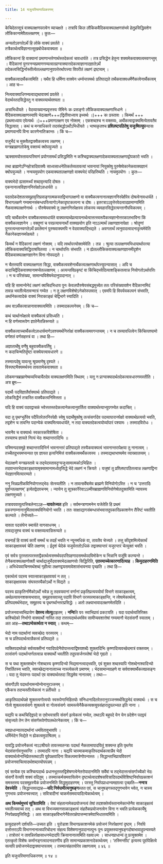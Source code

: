 ```yaml
---
title: 14 यजुःपरिमाणाधिकरणम्

---
```


केचिदेतत्सूत्रं वाक्यलक्षणपरत्वेन व्याचक्षते । तत्रापि किल लौकिकवैदिकवाक्यलक्षणसंभवे हेतुप्रसिद्धिवशेन लौकिकानामेवैतल्लक्षणम् । कुतः—

अन्यतोऽवगतेऽर्थे हि लोके वाक्यं प्रवर्तते ।  
तत्रैकार्थत्वविज्ञानात्सुखबोधैकवाक्यता ॥  


लौकिकानां हि वाक्यानां प्रमाणान्तरेणार्थस्तदेकत्वं चावधार्यते । तत्र प्रसिद्धेन हेतुना शक्यमेकवाक्यत्वमवगन्तुम् । वैदिकानां पुनरनन्यप्रमाणगम्यत्वात्प्राग्वाक्यात्तदेकत्वाज्ञानादज्ञातेऽर्थे तदेकत्वसिद्धिर्नास्तीत्येतल्लक्षणानुपपत्तेरर्थापत्त्या विपरीतं लक्षणं द्रष्टव्यम् ।

वाक्यैकत्वादर्थैकत्वमिति । यथैव हि धर्मिणा वाक्येन धर्म्यन्तरमर्थः प्रतिपाद्यते तथैकवाक्यधर्मेणैकत्वेनार्थैकत्वम् । आह च—

नित्यवाक्याधिगम्यत्वाद्यथावाक्यं प्रवर्तते ।  
वेदार्थस्तदसिद्धेस्तु न वाक्यस्यार्थवश्यता ॥  


अत्राभिधीयते । वेदव्याख्यानप्रवृत्तस्य जैमिनेः कः प्रसङ्गो लौकिकवाक्यलक्षणाभिधाने । वैदिकवाक्यलक्षणस्यापि भेदलक्षणे+++(द्वितीयाध्याय इथ्यर्थः ।)+++ कः प्रस्तावः । किमर्थं +++(प्रथमाध्याय एवेत्यर्थः ।)+++प्रमाणलक्षण एव नोक्तम् । एकशब्दश्च न वक्तव्यः, अर्थैकत्वाद्वाक्यमित्येतावतैव सिद्धत्वात् । कथं च मन्त्राधिकारे तदसंबद्धोऽर्थोऽभिधीयते । भाष्यकृतश्च **प्रश्लिष्टपठितेषु यजुःष्वित्युप**न्यासः प्रमाणवानपि विना कारणेनातिक्रान्तः । किं च—

यजुर्भेदं च मुक्त्वैतद्वाक्यैकत्वस्य लक्षणम् ।  
मन्त्रब्राह्मणलोकेषु वक्तव्यं क्वोपयुज्यते ॥  


ऋक्सामयोस्तावत्परिमाणं प्रयोगसमर्थं प्रसिद्धमिति न कश्चिद्वाक्यलक्षणादेकवाक्यतालक्षणाद्वोपकारो भवति ।

तथा ब्राह्मणेऽग्निहोत्रादिवाक्यैः साध्यसाधनेतिकर्तव्यतावत्यां भावनायां नियुक्तेषु पुरुषेष्वेकानेकवाक्यज्ञानं क्वोपयुज्यते । नन्वयमुपयोग एकवाक्यतालक्षणज्ञो वाक्यभेदं परिहरिष्यति । नायमुपयोगः । कुतः—

वाक्यभेदो ह्यसामर्थ्यं शब्दावृत्त्यादि दोषतः ।  
एकनानात्वविज्ञाननिरपेक्षोऽवधार्यते ॥  


पदतदेकदेशतत्समूहावृत्तिप्रसङ्गात्मकस्तद्विभागलक्षणो वा वाक्यैकत्वनानात्वज्ञाननिरपेक्षैरेव दोषत्वेनावधार्यते । विभागलक्षणे गम्यमानसंबन्धपरित्यागोऽनेकादृष्टकल्पना च दोषः । इतरत्राऽऽवृत्तेरवेदत्वादप्रामाण्यमिति नैकवाक्यलक्षणेनार्थः । पौरुषेयवाक्ये तु लक्षणनिरपेक्षस्य लोकस्य व्यवहारसिद्धेरत्यन्तानौपयिकत्वम् ।

यदि चार्थैकत्वेन वाक्यैकत्वमवधार्यते वाक्यस्यार्थप्रत्यायनार्थत्वात्तत्स्वरूपैकत्वज्ञानोत्तरकालभाविना किं वाक्यैकत्वज्ञानेन । वक्तॄणां च परप्रत्यायनार्थो वाक्यप्रयोग इति नाऽऽत्मार्थं लक्षणज्ञानापेक्षा । श्रोतॄणां पुनरत्यन्तानवगतेऽर्थे प्रवर्तमानं पुरुषवाक्यमपि न वेदवाक्याद्भिद्यते । अवगतार्थं त्वनुवादत्वादनादृत्यमेवेति नैकानेकज्ञानमपेक्ष्यते ।

किमर्थं न वैदिकानां लक्षणं नोक्तम् । यदि त्वर्थापत्त्योक्तमेवेति । तन्न । श्रुत्या तल्लक्षणमभिधायार्थापत्त्या लौकिकवाक्यसिद्धिराश्रयितव्या । न चार्थापत्तिः संभवति । न ह्येतल्लौकिकवाक्यलक्षणज्ञानमीदृशेन वैदिकवाक्यलक्षणज्ञानेन विना नोपपद्यते ।

न चैतस्यापि वाक्यलक्षणता सिद्धा, वाक्यैकत्ववशेनार्थैकत्वलक्षणार्थापत्त्युपन्यासात् । अपि च कदाचिद्वैदिकवाक्यानामप्येतल्लक्षणम् । अत्यन्तविप्रकृष्टं वा किंचिद्भवेदित्याशङ्कितत्वान्न नियोगतोऽर्थापत्तिः । न च परिसंख्या, सामान्यविशेषभेदानुपादानात् ।

यहि हि सामान्येनेदं लक्षणं क्वचिदभिधाय पुनः केवलपौरुषेयसंबद्धमुच्येत ततः परिसंख्यावशेन वैदिकानामिदं तावन्न भवतीत्येतावन्मात्रं गम्येत । न तु लक्षणविशेषोऽनेकोपप्लवात् । एवमपि हि विपर्ययकल्पनं संभवति, अर्थानेकत्वादेकं वाक्यं निराकाङ्क्षं चेद्विभागे स्यादिति ।

अथ वाऽर्थैकत्वान्नानावाक्यत्वमिति । तस्मादकल्पनेयम् । किं च—

कथं चार्थानपेक्षत्वे वाक्यैकत्वं प्रसिध्यति ।  
न हि वर्णस्वरूपेण ज्ञातेनैतन्निरूप्यते ॥  


वाक्यैकत्वाच्चार्थैकत्वेऽवधार्यमाणेऽवश्यमर्थनिरपेक्षं वाक्यैकत्वमवगन्तव्यम् । न च तस्यावधित्वेन किंचित्पश्यामो वर्णशतं वर्णसहस्त्रं वा । तथा हि—

अज्ञातार्थेषु वर्णेषु बहुवाक्यैकवर्तिषु ।  
न कदाचिन्मतिर्दृष्टा वाक्येयत्त्वावधारणे ॥  


तस्मात्पदेषु यावत्सु श्रूयमाणेषु दृश्यते ।  
विस्पष्टमैक्यमर्थस्य तावतामेकवाक्यता ॥  


लोकमन्त्रब्राह्मणेष्वव्यभिचार्येतदेव वाक्यलक्षणमिति स्थितम् । यत्तु न प्राग्वाक्यादर्थतदेकत्वावधारणमस्तीति । अत्र ब्रूमः—

पदार्थैः पदविज्ञातैर्वाक्यार्थः प्रतिपाद्यते ।  
लोकसिद्धैर्न तत्रास्ति वाक्यैकत्वनिमित्तता ॥  


यदि हि वाक्यं पदवद्वाचकं भवेत्ततस्तदेकत्वानेकत्वानुवर्तिता वाक्यार्थस्याभ्युपगम्येत कदाचित् ।

यदा तु पृथग्भूतैरेव पदैरितरेतरनिरपेक्षैः स्वेषु पदार्थेषूक्तेषु तत्संसर्गादेव पदव्यापारानपेक्षो वाक्यार्थप्रत्ययो भवति, तद्वशेन च तावन्ति पदान्येकं वाक्यमित्यवधार्यते, न तदा वाक्यतदेकत्वयोर्व्यापारं पश्यामः । तस्मादविरोधः ।

भावनैव च वाक्यार्थः स्वकारकविशेषिता ।  
तस्याश्च ज्ञायते नित्यं भेदः शब्दान्तरादिभिः ॥  


यस्मिन्पदसमूहे शब्दान्तरादिभिर्न भावनान्तरं प्रतिपाद्यते तस्यैकवाक्यत्वं भावनान्तरापेक्षया तु नानात्वम् । तच्चैतदुभयमप्यन्यत एव ज्ञायत इत्यनिमित्तं वाक्यैकत्वमर्थैकत्वस्य । तस्माद्यथाभाष्यमेव व्याख्यातव्यम् ।

भेदलक्षणे मन्त्रप्रस्तावे च तद्भेदस्तावदृग्यजुःसामात्मकोऽभिहितः । तदवान्तरभेदाकाङ्क्षायामृक्सामानामध्येतृसिद्धे भेदे लक्षणं न क्रियते । यजुषां तु प्रश्लिष्टपठितत्वान्न लक्षणाद्विना भेदज्ञानमित्यारम्यते ।

ननु भिन्नप्रतीकविनियोगात्तद्भेदः सेत्स्यतीति । न तावत्सर्वेषामेव ब्राह्मणे विनियोगोऽस्ति । न च ‘उत्तरादिः पूर्वान्तलक्षणम्’ इत्येतद्वेदवचनम् । न्यायेन तु सूत्रकारैरेवाऽऽत्मीयब्राह्मणविनियोगेष्वेतदुक्तमिति न्यायस्य लक्षणमुच्यते ।

तत्रावयवव्युत्पत्तिबलेनाऽऽह—**यावतेज्यत** इति । सर्वमन्त्राणामनेन यजेतेति हि प्रथमं प्रकरणाम्नानानुमितवाक्यविनियोगो भवति । ततः साक्षाद्यागसंबन्धासंभवात्तदुपकारिप्रकाशनेन तैरिष्टं भवतीति कल्प्यते । तेनोच्यते—

यावता पदसंघेन स्मार्यते यागसाधनम् ।  
तावद्यजुश्च वाक्यं च वक्तव्यत्वान्निरूप्यते ॥  


वचनार्हं हि वाक्यं कार्ये समर्थं च तदर्हं भवति न न्यूनमधिकं वा, तावतैव चेज्यते । तत्तु कीदृशमित्येकार्थं साकाङ्क्षावयवं चेति लक्षणम् । ईदृशं चेदेकं यजुर्यत्ततोऽधिकं तद्वाक्यान्तरं यजुरन्तरं चेत्युक्तं भवति ।

एवं सर्वत्र पुरस्तात्परस्ताद्वैकार्थत्वसमर्थपदपरिग्रहणादसमर्थपदविमोकेन च भिन्नानि यजूंषि कल्प्यन्ते । तेनैकवाक्यलक्षणोक्तौ चार्थाद्यजुर्भेदवाक्यभेदलक्षणयोः सिद्धिरिति, **एतस्माच्चेत्कारणादित्याह** । **किमुदाहरणमिति** । अभिधेयवाचिनमर्थशब्दं गृहीत्वा लक्षणद्वयसमावेशासंभावनया पृच्छति । तथा हि—

एकार्थत्वं पदस्य स्यात्साकाङ्क्षावयवं न तत् ।  
साकाङ्क्षावयवः संघस्तस्यैकोऽर्थो न विद्यते ॥  


पदस्य ह्याकृतिर्नामैकोऽर्थो भवेन्न तु तदवयवानां वर्णानां प्रकृतिप्रत्यययोर्वा विभागे साकाङ्क्षत्वम्, अर्थप्रत्यायनशक्त्यभावात्, समूहावयवास्तु पदावि विभागे परस्परमाकाङ्क्षन्ति, न त्वेषामेकार्थत्वं, प्रतिपदमर्थभेदात्, समूहस्य च पृथगर्थान्तराप्रसिद्धेः । अतो लक्ष्याभावादलक्षणमेतदिति ।

प्रयोजनवाच्यभिप्रायेण **देवस्य त्वेत्यु**दाहृतम् । **नन्वि**ति परः स्वाभिप्रायं प्रकटयति । यदा पदार्थव्यतिरिक्तः कश्चिदेको निर्भागो वाक्यार्थो नास्ति तदा तत्तत्पदार्थधर्मावेव सामीप्यवशात्तेषां गम्यमानौ भेदसंसर्गौ स्याताम् । अत आह—**तथाऽप्येकार्थता न स्यात्** । कथम्—

भेदो नाम पदार्थानां व्यवच्छेदः परस्परम् ।  
स च प्रतिपदार्थत्वान्नैकत्वं प्रतिपद्यते ॥  


व्यक्तिपदार्थपक्षे सर्वव्यक्तीनां गवादिपदेनैवोपात्तत्वाद्विषयशब्दैः शुक्लादिभिः कृष्णादिव्यवच्छेदमात्रं वक्तव्यम् । तत्संसर्गः पदार्थान्तर्गतत्वान्न वाक्यार्थो भवतीति तदुपसर्जनस्तेषां भेदो गृह्यते ।

स च यथा शुक्लशब्देन गोशब्दस्य कृष्णादिभ्यो भिद्यमानत्वाद्भवति, एवं शुक्ल शब्दस्यापि गोशब्देनाश्वादिभ्यो निवर्तितस्य भवति, व्यवच्छेद्यनानात्वाच्च नास्त्येकत्वे प्रमाणम् । भेदसामान्यग्रहणे वा सर्ववाक्यार्थैकत्वप्रसङ्गः । यदा तु भेदवन्तः पदार्था एव वाक्यार्थस्तदा सिद्धमेव नानात्वम् । तथा—

संसर्गोऽपि पदार्थानामन्योन्येनानुरञ्जनम् ।  
एकैकत्र तदप्यस्तीत्येकत्वं न प्रतीयते ॥  


आकृतिपदार्थपक्षे शुक्लत्वगोत्वयोः स्वरूपेणाभिहितयोः संनिधानादितरेतरानुरञ्जनमर्थसिद्धभेदं वाक्यार्थः । स च गोत्वे शुक्लत्वसंसर्गः शुक्लत्वे वा गोत्वसंसर्गः सामस्त्येनैकैकव्यक्त्युपसंहारादुपलभ्यत इति नाना ।

यद्यपि च कथंचिद्द्विपदे स एवोभयत्रापि संसर्ग इत्येकत्वं गम्येत, तथाऽपि बहुपदे येन येन प्रदेशेन पदद्वयं संसृज्यते तेन तेन संसर्गरूपेणोपलब्धेरनेकत्वम् । किं च—

स्वप्राधान्यात्पदार्थानां धर्मावेतावुभावपि ।  
धर्मिभेदेन भिद्येते न ह्येकत्वमुपाश्रितम् ॥  


यावद्धि प्रयोजनैकत्वं नाऽऽश्रीयते तावत्स्वतन्त्राः पदार्था नैकतामापादयितुं शक्यन्त इति पृथगेव भेदसंसर्गावनुभवन्ति । तस्मादपि नाना । यद्यपि चास्माकमाकृतिपदार्थकत्वान्नैव भेदो वाक्यार्थत्वेनाभिप्रेतस्तथाऽपि पूर्वपक्षवादिना विकल्पमात्रेणोपन्यस्तः । सिद्धान्ताभिप्रायविवरणं प्रयोजनवाचित्वादर्थशब्दस्योपपन्नम् ।

एवं सत्येक एव कश्चित्पदार्थः प्रधानभूतस्तद्विशेषणत्वेनेतरोपादानमिति सर्वेषां च तद्भेदात्तत्संसर्गाच्चैको भेदः संसर्गो वेत्यपि शक्यं वदितुम् । तस्मात्कर्मसमवायित्वेन दृष्टार्थत्वादशेषसवित्रादिपदार्थविशिष्टनिर्वापप्रकाशनं समस्तस्य पदसमूहस्यैकं प्रयोजनमिति सिद्धमुदाहरणम् । परस्तु निर्वापप्राधान्यमज्ञात्वा पृच्छति—**नन्वत्र देवस्येति** । सिद्धान्तवाद्याह—**यदि निर्वपामीत्यनुषङ्ग**स्तत एवं, स चानुषङ्गस्तद्गुणभावेन भवेत्, न चास्य गुणभावः प्रयोजनवत्त्वात् । सवित्रादीनां चाकर्मसमवायादित्येकार्थत्वम् ।

**अथ किमर्थमुभयं सूत्रितामिति** । येषां संहतानामेकप्रयोजनत्वं तेषां तदशक्तेर्व्यस्तानामेकान्तेनैव साकाङ्क्षत्वं भवतीत्यवाच्यं तत् । अथ वा विभज्यमानसाकाङ्क्षत्वं संहतैकप्रयोजनत्वेन विना न भवति प्रत्येककार्येषु निरपेक्षप्रवृत्तिसिद्धेः । अतः साकाङ्क्षविभागेनैवेतराक्षेपात्तन्मात्रमेवाभिधातव्यमिति ।

प्रत्युदाहरणे दर्शयति—उच्यत इति । पुरोडाश विभागप्रकाशनमेकं प्रयोजनं निरपेक्षाणां दृष्टम् । निर्वापे दत्तोत्तराऽपि विभागनानात्वपरिचोदना संहत्य विशेषणानुपादानात्पुनः पुनः प्रयुक्तस्यानुषङ्गदोषाभावादुपन्यस्यते । तत्रोत्तरं न तावन्निरपेक्षसाधनभेदादपि क्रियानानात्वमिति वक्ष्या२मः । साधनप्राधान्यं तु प्रत्युक्तमेव । एतत्कृतो विशेषः कर्मानङ्गत्वादनादरणीय इति सामान्यप्रकाशनादेकार्थत्वम् । ‘तस्मिन्सीद’ इत्यस्य पूर्वापेक्षित्वे सत्यपि प्रयोजनभेदाद्वाक्यान्तरत्वम् । तस्मात्संहतयोरेव लक्षणत्वम् ॥ ४६ ॥

इति यजुःपरिमाणाधिकरणम् ॥ १४ ॥
